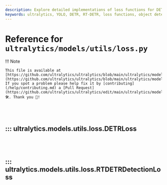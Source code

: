 ```yaml
---
description: Explore detailed implementations of loss functions for DETR and RT-DETR models in Ultralytics.
keywords: ultralytics, YOLO, DETR, RT-DETR, loss functions, object detection, deep learning, focal loss, varifocal loss, Hungarian matcher
---
```


# Reference for `ultralytics/models/utils/loss.py`

!!! Note

    This file is available at [https://github.com/ultralytics/ultralytics/blob/main/ultralytics/models/utils/loss.py](https://github.com/ultralytics/ultralytics/blob/main/ultralytics/models/utils/loss.py). If you spot a problem please help fix it by [contributing](/help/contributing.md) a [Pull Request](https://github.com/ultralytics/ultralytics/edit/main/ultralytics/models/utils/loss.py) 🛠️. Thank you 🙏!

<br><br>

## ::: ultralytics.models.utils.loss.DETRLoss

<br><br>

## ::: ultralytics.models.utils.loss.RTDETRDetectionLoss

<br><br>